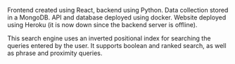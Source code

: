 Frontend created using React, backend using Python. Data collection stored in a MongoDB. API and database deployed using docker. Website deployed using Heroku (it is now down since the backend server is offline).

This search engine uses an inverted positional index for searching the queries entered by the user. It supports boolean and ranked search, as well as phrase and proximity queries.
